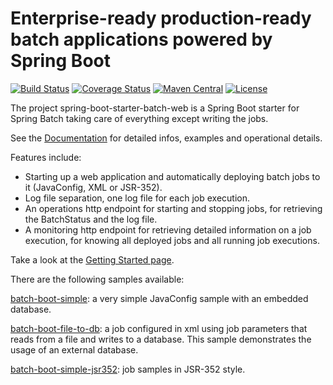 Enterprise-ready production-ready batch applications powered by Spring Boot
=============================
[![Build Status](https://travis-ci.org/codecentric/spring-boot-starter-batch-web.png?branch=master)](https://travis-ci.org/codecentric/spring-boot-starter-batch-web)
[![Coverage Status](https://coveralls.io/repos/codecentric/spring-boot-starter-batch-web/badge.svg?branch=master&service=github)](https://coveralls.io/github/codecentric/spring-boot-starter-batch-web?branch=master)
[![Maven Central](https://maven-badges.herokuapp.com/maven-central/de.codecentric/spring-boot-starter-batch-web/badge.svg)](https://maven-badges.herokuapp.com/maven-central/de.codecentric/spring-boot-starter-batch-web/)
[![License](http://img.shields.io/:license-apache-blue.svg)](http://www.apache.org/licenses/LICENSE-2.0.html)


The project spring-boot-starter-batch-web is a Spring Boot starter for Spring Batch taking care of everything except writing the jobs.

See the [Documentation](http://codecentric.github.io/spring-boot-starter-batch-web/) for detailed infos, examples and operational details.

Features include:

* Starting up a web application and automatically deploying batch jobs to it (JavaConfig, XML or JSR-352).
* Log file separation, one log file for each job execution.
* An operations http endpoint for starting and stopping jobs, for retrieving the BatchStatus and the log file.
* A monitoring http endpoint for retrieving detailed information on a job execution, for knowing all deployed jobs and all running job executions.

Take a look at the [Getting Started page](http://codecentric.github.io/spring-boot-starter-batch-web/#_getting_started).

There are the following samples available:

[batch-boot-simple](/batch-web-spring-boot-samples/batch-boot-simple): a very simple JavaConfig sample with an embedded database.

[batch-boot-file-to-db](/batch-web-spring-boot-samples/batch-boot-file-to-db): a job configured in xml using job parameters that reads from a file and writes to a database. This sample demonstrates the usage of an external database.

[batch-boot-simple-jsr352](/batch-web-spring-boot-samples/batch-boot-simple-jsr352): job samples in JSR-352 style.
